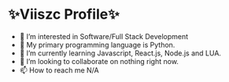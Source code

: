 #  ✨Viiszc Profile✨


- 👀 I’m interested in Software/Full Stack Development
- 🥇 My primary programming language is Python.
- 🌱 I’m currently learning Javascript, React.js, Node.js and LUA.
- 💞️ I’m looking to collaborate on nothing right now.
- 📫 How to reach me N/A

<!---
viiszc/viiszc is a ✨ special ✨ repository because its `README.md` (this file) appears on your GitHub profile.
You can click the Preview link to take a look at your changes.
--->
